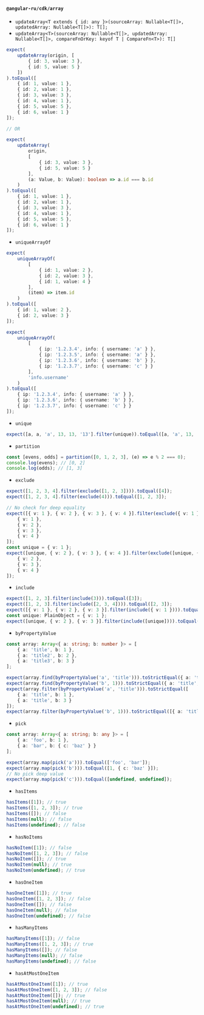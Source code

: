 #### `@angular-ru/cdk/array`

-   `updateArray<T extends { id: any }>(sourceArray: Nullable<T[]>, updatedArray: Nullable<T[]>): T[];`
-   `updateArray<T>(sourceArray: Nullable<T[]>, updatedArray: Nullable<T[]>, compareFnOrKey: keyof T | CompareFn<T>): T[]`

```typescript
expect(
    updateArray(origin, [
        { id: 3, value: 3 },
        { id: 5, value: 5 }
    ])
).toEqual([
    { id: 1, value: 1 },
    { id: 2, value: 1 },
    { id: 3, value: 3 },
    { id: 4, value: 1 },
    { id: 5, value: 5 },
    { id: 6, value: 1 }
]);

// OR

expect(
    updateArray(
        origin,
        [
            { id: 3, value: 3 },
            { id: 5, value: 5 }
        ],
        (a: Value, b: Value): boolean => a.id === b.id
    )
).toEqual([
    { id: 1, value: 1 },
    { id: 2, value: 1 },
    { id: 3, value: 3 },
    { id: 4, value: 1 },
    { id: 5, value: 5 },
    { id: 6, value: 1 }
]);
```

-   `uniqueArrayOf`

```typescript
expect(
    uniqueArrayOf(
        [
            { id: 1, value: 2 },
            { id: 2, value: 3 },
            { id: 1, value: 4 }
        ],
        (item) => item.id
    )
).toEqual([
    { id: 1, value: 2 },
    { id: 2, value: 3 }
]);

expect(
    uniqueArrayOf(
        [
            { ip: '1.2.3.4', info: { username: 'a' } },
            { ip: '1.2.3.5', info: { username: 'a' } },
            { ip: '1.2.3.6', info: { username: 'b' } },
            { ip: '1.2.3.7', info: { username: 'c' } }
        ],
        'info.username'
    )
).toEqual([
    { ip: '1.2.3.4', info: { username: 'a' } },
    { ip: '1.2.3.6', info: { username: 'b' } },
    { ip: '1.2.3.7', info: { username: 'c' } }
]);
```

-   `unique`

```typescript
expect([a, a, 'a', 13, 13, '13'].filter(unique)).toEqual([a, 'a', 13, '13']);
```

-   `partition`

```typescript
const [evens, odds] = partition([0, 1, 2, 3], (e) => e % 2 === 0);
console.log(evens); // [0, 2]
console.log(odds); // [1, 3]
```

-   `exclude`

```typescript
expect([1, 2, 3, 4].filter(exclude([1, 2, 3]))).toEqual([4]);
expect([1, 2, 3, 4].filter(exclude(4))).toEqual([1, 2, 3]);

// No check for deep equality
expect([{ v: 1 }, { v: 2 }, { v: 3 }, { v: 4 }].filter(exclude({ v: 1 }))).toEqual([
    { v: 1 },
    { v: 2 },
    { v: 3 },
    { v: 4 }
]);
const unique = { v: 1 };
expect([unique, { v: 2 }, { v: 3 }, { v: 4 }].filter(exclude([unique, { v: 2 }]))).toEqual([
    { v: 2 },
    { v: 3 },
    { v: 4 }
]);
```

-   `include`

```typescript
expect([1, 2, 3].filter(include(3))).toEqual([3]);
expect([1, 2, 3].filter(include([2, 3, 4]))).toEqual([2, 3]);
expect([{ v: 1 }, { v: 2 }, { v: 3 }].filter(include({ v: 1 }))).toEqual([]);
const unique: PlainObject = { v: 1 };
expect([unique, { v: 2 }, { v: 3 }].filter(include([unique]))).toEqual([unique]);
```

-   `byPropertyValue`

```typescript
const array: Array<{ a: string; b: number }> = [
    { a: 'title', b: 1 },
    { a: 'title2', b: 2 },
    { a: 'title3', b: 3 }
];

expect(array.find(byPropertyValue('a', 'title'))).toStrictEqual({ a: 'title', b: 1 });
expect(array.find(byPropertyValue('b', 1))).toStrictEqual({ a: 'title', b: 1 });
expect(array.filter(byPropertyValue('a', 'title'))).toStrictEqual([
    { a: 'title', b: 1 },
    { a: 'title', b: 3 }
]);
expect(array.filter(byPropertyValue('b', 1))).toStrictEqual([{ a: 'title', b: 1 }]);
```

-   `pick`

```typescript
const array: Array<{ a: string; b: any }> = [
    { a: 'foo', b: 1 },
    { a: 'bar', b: { c: 'baz' } }
];

expect(array.map(pick('a'))).toEqual(['foo', 'bar']);
expect(array.map(pick('b'))).toEqual([1, { c: 'baz' }]);
// No pick deep value
expect(array.map(pick('c'))).toEqual([undefined, undefined]);
```

-   `hasItems`

```typescript
hasItems([1]); // true
hasItems([1, 2, 3]); // true
hasItems([]); // false
hasItems(null); // false
hasItems(undefined); // false
```

-   `hasNoItems`

```typescript
hasNoItem([1]); // false
hasNoItem([1, 2, 3]); // false
hasNoItem([]); // true
hasNoItem(null); // true
hasNoItem(undefined); // true
```

-   `hasOneItem`

```typescript
hasOneItem([1]); // true
hasOneItem([1, 2, 3]); // false
hasOneItem([]); // false
hasOneItem(null); // false
hasOneItem(undefined); // false
```

-   `hasManyItems`

```typescript
hasManyItems([1]); // false
hasManyItems([1, 2, 3]); // true
hasManyItems([]); // false
hasManyItems(null); // false
hasManyItems(undefined); // false
```

-   `hasAtMostOneItem`

```typescript
hasAtMostOneItem([1]); // true
hasAtMostOneItem([1, 2, 3]); // false
hasAtMostOneItem([]); // true
hasAtMostOneItem(null); // true
hasAtMostOneItem(undefined); // true
```
